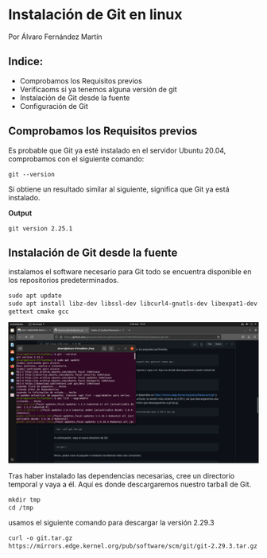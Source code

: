# Instalación de Git en linux
Por Álvaro Fernández Martín

## Indice:
- Comprobamos los Requisitos previos
- Verificaoms si ya tenemos alguna versión de git
- Instalación de Git desde la fuente
- Configuración de Git


## Comprobamos los Requisitos previos
Es probable que Git ya esté instalado en el servidor Ubuntu 20.04, comprobamos con el siguiente comando:


```
git --version
```
 
Si obtiene un resultado similar al siguiente, significa que Git ya está instalado.

__Output__

```
git version 2.25.1
```

## Instalación de Git desde la fuente
instalamos el software necesario para Git todo se encuentra disponible en los repositorios predeterminados.

```
sudo apt update
sudo apt install libz-dev libssl-dev libcurl4-gnutls-dev libexpat1-dev gettext cmake gcc
``` 
![](https://github.com/Alvaro-2002/Instalaci-n-de-Git-en-linux/blob/main/Imagenes/Captura%20de%20pantalla%20de%202021-11-03%2015-31-17.png)




Tras haber instalado las dependencias necesarias, cree un directorio temporal y vaya a él. Aquí es donde descargaremos nuestro tarball de Git.

```
mkdir tmp
cd /tmp
``` 

usamos el siguiente comando para descargar la versión 2.29.3

```
curl -o git.tar.gz https://mirrors.edge.kernel.org/pub/software/scm/git/git-2.29.3.tar.gz
``` 
![]()
